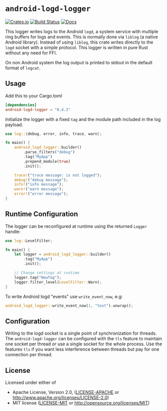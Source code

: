 # `android-logd-logger`

[![Crates.io][crates-badge]][crates-url]
[![Build Status][actions-badge]][actions-url]
[![Docs][docs-badge]][docs-url]

[docs-badge]: https://docs.rs/android-logd-logger/badge.svg
[docs-url]: https://docs.rs/android-logd-logger
[crates-badge]: https://img.shields.io/crates/v/android-logd-logger.svg
[crates-url]: https://crates.io/crates/android-logd-logger
[actions-badge]: https://github.com/flxo/android-logd-logger/workflows/CI/badge.svg
[actions-url]: https://github.com/flxo/android-logd-logger/actions?query=workflow%3ACI+branch%3Amaster

This logger writes logs to the Android `logd`, a system service with
multiple ring buffers for logs and events. This is normally done
via `liblog` (a native Android library). Instead of using `liblog`, this crate
writes directly to the `logd` socket with a simple protocol.
This logger is written in pure Rust without any need for FFI.

On non Android system the log output is printed to stdout in the default
format of `logcat`.

## Usage

Add this to your Cargo.toml

```toml
[dependencies]
android-logd-logger = "0.4.3"
```

Initialize the logger with a fixed `tag` and the module path included
in the log payload.

```rust
use log::{debug, error, info, trace, warn};

fn main() {
    android_logd_logger::builder()
        .parse_filters("debug")
        .tag("MyApp")
        .prepend_module(true)
        .init();

    trace!("trace message: is not logged");
    debug!("debug message");
    info!("info message");
    warn!("warn message");
    error!("error message");
}
```

## Runtime Configuration

The logger can be reconfigured at runtime using the returned `Logger` handle:

```rust
use log::LevelFilter;

fn main() {
    let logger = android_logd_logger::builder()
        .tag("MyApp")
        .init();

    // Change settings at runtime
    logger.tag("NewTag");
    logger.filter_level(LevelFilter::Warn);
}
```

To write Android logd "events" use `write_event_now`, e.g:

```rust
android_logd_logger::write_event_now(1, "test").unwrap();
```

## Configuration

Writing to the logd socket is a single point of synchronization for threads.
The `android-logd-logger` can be configured with the `tls` feature to maintain
one socket per thread *or* use a single socket for the whole process.
Use the features `tls` if you want less interference between threads but pay
for one connection per thread.

## License

Licensed under either of

* Apache License, Version 2.0, ([LICENSE-APACHE](LICENSE-APACHE) or <http://www.apache.org/licenses/LICENSE-2.0>)
* MIT license ([LICENSE-MIT](LICENSE-MIT) or <http://opensource.org/licenses/MIT>)

